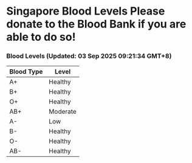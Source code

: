 Singapore Blood Levels
 Please donate to the Blood Bank if you are able to do so!
================================================================================================================================

### Blood Levels (Updated: 03 Sep 2025 09:21:34 GMT+8)
| Blood Type | Level     |
|------------|-----------|
| A+     | Healthy |
| B+     | Healthy |
| O+     | Healthy |
| AB+     | Moderate |
| A-     | Low |
| B-     | Healthy |
| O-     | Healthy |
| AB-     | Healthy |
